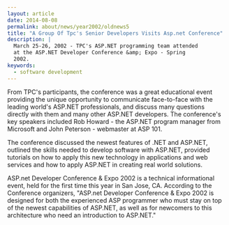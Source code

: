 ```yaml
---
layout: article
date: 2014-08-08
permalink: about/news/year2002/oldnews5
title: "A Group Of Tpc's Senior Developers Visits Asp.net Conference"
description: |
  March 25-26, 2002 - TPC's ASP.NET programming team attended
  at the ASP.NET Developer Conference &amp; Expo - Spring
  2002.
keywords:
  - software development
---
```


From TPC's participants, the conference was a great educational event providing the unique 
opportunity to communicate face-to-face with the leading world's ASP.NET professionals, and discuss 
many questions directly with them and many other ASP.NET developers. The conference's key speakers 
included Rob Howard - the ASP.NET program manager from Microsoft and John Peterson - webmaster at 
ASP 101.

The conference discussed the newest features of .NET and ASP.NET, outlined the skills needed to 
develop software with ASP.NET, provided tutorials on how to apply this new technology in 
applications and web services and how to apply ASP.NET in creating real world solutions.

ASP.net Developer Conference & Expo 2002 is a technical informational event, held for the first time 
this year in San Jose, CA. According to the Conference organizers, "ASP.net Developer Conference & 
Expo 2002 is designed for both the experienced ASP programmer who must stay on top of the newest 
capabilities of ASP.NET, as well as for newcomers to this architecture who need an introduction to ASP.NET."
